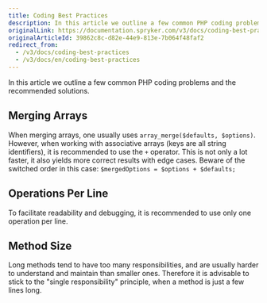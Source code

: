 ```yaml
---
title: Coding Best Practices
description: In this article we outline a few common PHP coding problems and the recommended solutions.
originalLink: https://documentation.spryker.com/v3/docs/coding-best-practices
originalArticleId: 39862c8c-d82e-44e9-813e-7b064f48faf2
redirect_from:
  - /v3/docs/coding-best-practices
  - /v3/docs/en/coding-best-practices
---
```


In this article we outline a few common PHP coding problems and the recommended solutions.

## Merging Arrays

When merging arrays, one usually uses `array_merge($defaults, $options)`. However, when working with associative arrays (keys are all string identifiers), it is recommended to use the `+` operator. This is not only a lot faster, it also yields more correct results with edge cases. Beware of the switched order in this case: `$mergedOptions = $options + $defaults;`

## Operations Per Line

To facilitate readability and debugging, it is recommended to use only one operation per line.

## Method Size

Long methods tend to have too many responsibilities, and are usually harder to understand and maintain than smaller ones. Therefore it is advisable to stick to the "single responsibility" principle, when a method is just a few lines long.

 

<!-- Last review date: Nov. 22nd, 2017--  by Mark Scherer -->
